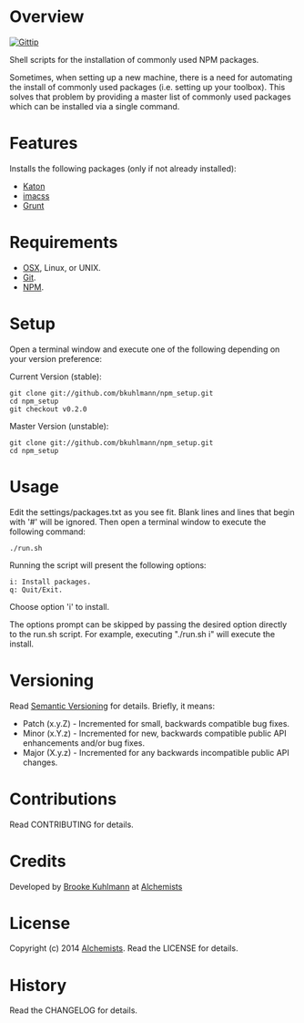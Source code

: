 # Overview

[![Gittip](http://img.shields.io/gittip/bkuhlmann.svg)](https://www.gittip.com/bkuhlmann)

Shell scripts for the installation of commonly used NPM packages.

Sometimes, when setting up a new machine, there is a need for automating the install of commonly used packages
(i.e. setting up your toolbox). This solves that problem by providing a master list of commonly used packages which
can be installed via a single command.

# Features

Installs the following packages (only if not already installed):

* [Katon](https://github.com/typicode/katon)
* [imacss](https://github.com/akoenig/imacss)
* [Grunt](http://gruntjs.com)

# Requirements

* [OSX](http://www.apple.com/osx), Linux, or UNIX.
* [Git](http://git-scm.com).
* [NPM](https://www.npmjs.org).

# Setup

Open a terminal window and execute one of the following depending on your version preference:

Current Version (stable):

    git clone git://github.com/bkuhlmann/npm_setup.git
    cd npm_setup
    git checkout v0.2.0

Master Version (unstable):

    git clone git://github.com/bkuhlmann/npm_setup.git
    cd npm_setup

# Usage

Edit the settings/packages.txt as you see fit. Blank lines and lines that begin with '#' will be ignored.
Then open a terminal window to execute the following command:

    ./run.sh

Running the script will present the following options:

    i: Install packages.
    q: Quit/Exit.

Choose option 'i' to install.

The options prompt can be skipped by passing the desired option directly to the run.sh script.
For example, executing "./run.sh i" will execute the install.

# Versioning

Read [Semantic Versioning](http://semver.org) for details. Briefly, it means:

* Patch (x.y.Z) - Incremented for small, backwards compatible bug fixes.
* Minor (x.Y.z) - Incremented for new, backwards compatible public API enhancements and/or bug fixes.
* Major (X.y.z) - Incremented for any backwards incompatible public API changes.

# Contributions

Read CONTRIBUTING for details.

# Credits

Developed by [Brooke Kuhlmann](http://www.alchemists.io) at [Alchemists](http://www.alchemists.io)

# License

Copyright (c) 2014 [Alchemists](http://www.alchemists.io).
Read the LICENSE for details.

# History

Read the CHANGELOG for details.

